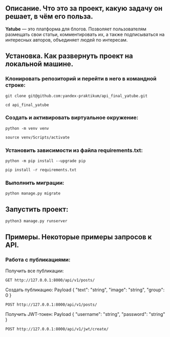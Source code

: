 ## Описание. Что это за проект, какую задачу он решает, в чём его польза.
**Yatube** — это платформа для блогов. Позволяет пользователям размещать свои статьи, комментировать их, а также подписываться на интересных авторов, объединяет людей по интересам. 

## Установка. Как развернуть проект на локальной машине.

### Клонировать репозиторий и перейти в него в командной строке:

```
git clone git@github.com:yandex-praktikum/api_final_yatube.git
```

```
cd api_final_yatube
```

### Cоздать и активировать виртуальное окружение:

```
python -m venv venv
```

```
source venv/Scripts/activate
```
### Установить зависимости из файла requirements.txt:

```
python -m pip install --upgrade pip
```

```
pip install -r requirements.txt
```

### Выполнить миграции:

```
python manage.py migrate
```

## Запустить проект:

```
python3 manage.py runserver
```

## Примеры. Некоторые примеры запросов к API.

### Работа с публикациями:
Получить все публикации:
```
GET http://127.0.0.1:8000/api/v1/posts/
```
Создать публикацию:
Payload
{
  "text": "string",
  "image": "string",
  "group": 0
}
```
POST http://127.0.0.1:8000/api/v1/posts/
```
Получить JWT-токен:
Payload
{
  "username": "string",
  "password": "string"
}
```
POST http://127.0.0.1:8000/api/v1/jwt/create/
```
